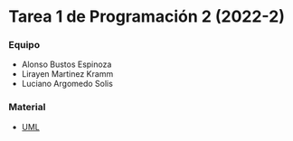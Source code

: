 # Tarea 1 de Programación 2 (2022-2)

### Equipo
* Alonso Bustos Espinoza
* Lirayen Martinez Kramm
* Luciano Argomedo Solis

### Material
* [UML](https://elvex.ugr.es/decsai/java/pdf/3C-Relaciones.pdf)
